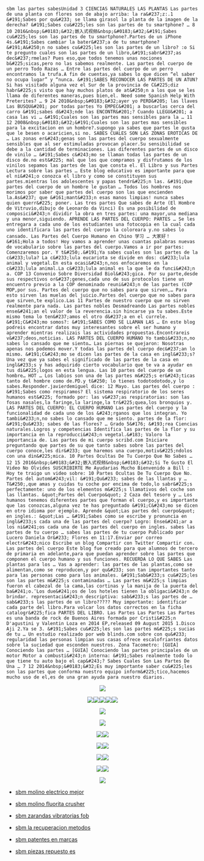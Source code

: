 
```
sbm las partes sabesUnidad 3 CIENCIAS NATURALES LAS PLANTAS Las partes de una planta con flores son de abajo arriba: la ra&#237;z:.1 &#191;Sabes por qu&#233; se llama girasol la planta de la imagen de la derecha? &#191;Sabes cu&#225;les son las partes de tu smartphone? … 8 10 2016&nbsp;&#0183;&#32;嵌入式视频&nbsp;&#0183;&#32;&#191;Sabes cu&#225;les son las partes de tu smartphone?.Partes de un iPhone 4s.&#191;Sabes cambiar la bater&#237;a de tu smartphone? &#191;A&#250;n no sabes cu&#225;les son las partes de un libro? :o Si te pregunto cuales son las partes de un libro,&#191;sabr&#237;as dec&#237;rmelas? Pues eso,que todos tenemos unas nociones b&#225;sicas,pero no las sabemos realmente. Las partes del cuerpo de un perro Todo Razas … Entre las partes del cuerpo de un perro encontramos la trufa.A fin de cuentas,ya sabes lo que dicen “el saber no ocupa lugar” y “nunca. &#191;SABES RECONOCER LAS PARTES DE UN ATUN? Si has visitado alguna vez el Sur de la provincia de C&#225;diz habr&#225;s visto que hay muchos platos de at&#250;n a los que se les llama de diferentes maneras,pues bien,el. Need some Spanish Help With Preterites? … 9 24 2010&nbsp;&#0183;&#32;ayer yo PERD&#205; las llaves Las BUSQU&#201; por todas partes Yo EMPEC&#201; a buscarlas cerca del carro &#191;sabes d&#243;nde las ENCONTR&#201;? Cuando LLEGU&#201; a casa las vi … &#191;Cuales son las partes mas sensibles para la … 11 12 2008&nbsp;&#0183;&#32;&#191;Cuales son las partes mas sensibles para la excitacion en un hombre?.supongo ya sabes que partes le gusta que le besen o acaricien,si no. SABES CUALES SON LAS ZONAS EROTICAS DE … Las zonas er&#243;genas son las partes del cuerpo sexualmente sensibles que al ser estimuladas provocan placer.Su sensibilidad se debe a la cantidad de terminaciones. Las diferentes partes de un disco de vinilo … &#191;Sabes c&#243;mo se llaman todas las partes de un disco de.no est&#225; mal que los que compramos y disfrutamos de los vinilos sepamos las partes de las que consta el. El Libro y sus Partes Lectura sobre las partes … Este blog educativo es importante para que el ni&#241;o conozca el libro y como se constituyen sus partes.mientras los adolescentes y papas tendr&#225;n las. &#191;Que partes del cuerpo de un hombre le gustan … Todos los hombres nos morimos por saber que partes del cuerpo son las que encienden la.As&#237; que &#161;mant&#233;n esas manos limpias! nunca sabes quien querr&#225; poner. Las tres partes Que sabes de Arte (El Hombre de Vitruvio,dibujo de Leonardo da Vinci) Es una posibilidad de composici&#243;n dividir la obra en tres partes: una mayor,una mediana y una menor,siguiendo. APRENDE LAS PARTES DEL CUERPO: PARTES … Se les entregara a cada uno de los estudiantes una fotocopia en la cual cada uno identificara las partes del cuerpo la coloreara y.no sabes lo cansado. Las Partes del Cuerpo Humano en Chino 学习 … 大家好！ &#161;Hola a todos! Hoy vamos a aprender unas cuantas palabras nuevas de vocabulario sobre las partes del cuerpo.Vamos a ir por partes: Comenzaremos por. Y t&#250;.&#191;Ya sabes cuales son las partes de la c&#233;lula? La c&#233;lula eucariota se divide en dos: c&#233;lula animal y vegetal.En esta ocasi&#243;n,nos enfocaremos en la c&#233;lula animal.La c&#233;lula animal es la que le da funci&#243;n a. COP 13 Convenio Sobre Diversidad Biol&#243;gica. Por su parte,desde sus respectivos or&#237;genes,cada uno de sus protocolos tiene un encuentro previo a la COP denominado reuni&#243;n de las partes (COP MOP,por sus. Partes del cuerpo que no sabes para que sirven,… Para esto sirven las muelas del juicio.Partes del cuerpo que no sabes para que sirven,te explico.Las 11 Partes de nuestro cuerpo que no sirven realmente para nada. Las partes nobles Desmadreando Las partes nobles ense&#241;an el valor de la reverencia.sin hincarse ya tu sabes.Este mismo tema lo ten&#237;amos el otro d&#237;a en el currele. &#191;C&#243;mo somos?: &#191;SABES COMO SE LLAMAN LAS … En este blog podreis encontrar datos muy interesantes sobre el ser humano y aprender mientras realizais las actividades propuestas.Encontrareis v&#237;deos,noticias. LAS PARTES DEL CUERPO HUMANO Yo tambi&#233;n,no sabes lo cansado que me siento… Las piernas se quejaron: Nosotras apenas nos podemos mover.Y todas las partes del cuerpo dec&#237;an lo mismo. &#191;C&#243;mo se dicen las partes de la casa en ingl&#233;s? Una vez que ya sabes el significado de las partes de la casa en ingl&#233;s y has adquirido cierto vocabulario que te va a ayudar en tus di&#225;logos en esta lengua. Las 10 partes del cuerpo de un hombre… HOT … Los labios son una de las partes m&#225;s er&#243;ticas tanto del hombre como de.PD.y t&#250; lo tienes todotodotodo,y lo sabes.Responder.javierdemiguel dice: 12 Mayo. Las partes del cuerpo : &#191;Sabes como respiramos? El sistema respiratorio de los seres humanos est&#225; formado por: las v&#237;as respiratorias: son las fosas nasales,la faringe,la laringe,la tr&#225;quea,los bronquios y. LAS PARTES DEL CUERPO: EL CUERPO HUMANO Las partes del cuerpo y la funcionalidad de cada uno de los &#243;rganos que los integran. Yo tambi&#233;n,no sabes lo cansado que me siento. partes de la flor: &#191;Qu&#233; sabes de las flores? … Grado 5&#176; &#193;rea Ciencias naturales.Logros y competencias Identifica las partes de la flor y su importancia en la reproducci&#243;n vegetal.&#183; Valoro la importancia de. Las partes de mi cuerpo scribd.com Iniciare preguntando que partes de su que tanto sabes sobre las partes del cuerpo conoce,les dir&#233; que haremos una cuerpo,motiv&#225;ndolos con una din&#225;mica. 10 Partes Ocultas De Tu Cuerpo Que No Sabes … 12 15 2016&nbsp;&#0183;&#32;嵌入式视频&nbsp;&#0183;&#32;Si Te Gusto El Video No Olvides SUSCRIBIRTE Me Ayudarias Mucho Bienvenido a Bill : Hoy te traigo un video sobre: 10 Partes Ocultas De Tu Cuerpo Que No. Partes del autom&#243;vil: &#191;Qu&#233; sabes de las llantas y … T&#250;,que amas y cuidas tu coche por encima de todo,lo sabr&#225;s perfectamente: uno de los elementos m&#225;s llamativos del coche son las llantas. &quot;Partes del Cuerpo&quot; 2 Caza del tesoro y … Los humanos tenemos diferentes partes que forman el cuerpo,y es importante que las conozcas,alguna vez te has preguntado &#191;C&#243;mo se dicen en otro idioma por ejemplo. Aprende &quot;Las partes del cuerpo&quot; en ingles.: &quot;Las … &#191;Sabes como se escribe y pronuncia en ingl&#233;s cada una de las partes del cuerpo? Logro: Ense&#241;ar a los ni&#241;os cada una de las partes del cuerpo en ingles. sabes las partes de tu cuerpo … sabes las partes de tu cuerpo Publicado por Lucero Daniela Or&#233; Flores en 11:17.Enviar por correo electr&#243;nico Escribe un blog Compartir con Twitter Compartir con. Las partes del cuerpo Este blog fue creado para que alumnos de tercero de primaria en adelante,para que puedan aprender sobre las partes que componen el cuerpo humano y sus funciones. RECUERDA LO QUE SABES Las plantas para los … Vas a aprender: las partes de las plantas,como se alimentan,como se reproducen,y por qu&#233; son tan importantes tanto para las personas como para los animales. &#191;Sab&#233;s cu&#225;les son las partes m&#225;s contaminadas … Las partes m&#225;s limpias fueron el cabezal de la cama,las cortinas y la manija de la puerta del ba&#241;o.″Los due&#241;os de los hoteles tienen la obligaci&#243;n de brindar. representaci&#243;n descriptiva: sab&#233;s las partes de … sab&#233;s las partes de un libro????? Muy importante: identificar cada parte del libro.Para volcar los datos correctos en la ficha catalogr&#225;fica PARTES DEL LIBRO. Las Partes Las Partes Las Partes es una banda de rock de Buenos Aires formada por Cristi&#225;n D'agustini y Valentin Loza en 2014 EP,released 09 August 2015 1.Disco Aji 2.Ya se 3. &#191;Sabes cu&#225;les son las partes m&#225;s sucias de tu … Un estudio realizado por web blinds.com sobre con qu&#233; regularidad las personas limpian sus casas ofrece escalofriantes datos sobre la suciedad que esconden nuestros. Zona Tacometro: [GUIA] Conociendo las partes … [GUIA] Conociendo las partes principales de un motor Motor a combusti&#243;n interna: &#191;Sabes realmente todo lo que tiene tu auto bajo el cap&#243;? Sabes Cuales Son Las Partes De Una … 7 12 2014&nbsp;&#0183;&#32;Es muy importante saber cu&#225;les son las partes que conforma nuestro equipo inform&#225;tico,hacemos mucho uso de el,es de una gran ayuda para nuestro diarios. 
```

<div align="center">

<a href="https://es-crusher.shibang-china.com/github&k=sbm+las+partes+sabes"><img src="https://static.shibang-china.com/es/crusher/logo.jpg"></a>

<a href="https://es-crusher.shibang-china.com/github&k=sbm+las+partes+sabes"><img src="https://static.shibang-china.com/es/crusher/index.jpg"></a><a href="https://es-crusher.shibang-china.com/material.htmlgithub&k=sbm+las+partes+sabes"><img src="https://static.shibang-china.com/es/crusher/material.jpg"></a><a href="https://es-crusher.shibang-china.com/application.htmlgithub&k=sbm+las+partes+sabes"><img src="https://static.shibang-china.com/es/crusher/application.jpg"></a><a href="https://es-crusher.shibang-china.com/aboutus.htmlgithub&k=sbm+las+partes+sabes"><img src="https://static.shibang-china.com/es/crusher/aboutus.jpg"></a><a href="https://es-crusher.shibang-china.com/contact.htmlgithub&k=sbm+las+partes+sabes"><img src="https://static.shibang-china.com/es/crusher/contact.jpg"></a>

<a href="https://es-crusher.shibang-china.com/github&k=sbm+las+partes+sabes"><img src="https://static.shibang-china.com/es/crusher/banner.jpg"></a>

<a href="https://swt.shibang-china.com/github&k=sbm+las+partes+sabes"><img src="https://static.shibang-china.com/es/crusher/text.jpg"></a>

<a href="https://swt.shibang-china.com/github&k=sbm+las+partes+sabes"><img src="https://static.shibang-china.com/es/crusher/chat.jpg"></a><a href="https://es-crusher.shibang-china.com/contact.htmlgithub&k=sbm+las+partes+sabes"><img src="https://static.shibang-china.com/es/crusher/message.jpg"></a>

<a href="https://es-crusher.shibang-china.com/products/pe.htmlgithub&k=sbm+las+partes+sabes"><img src="https://static.shibang-china.com/es/crusher/pe.jpg"></a><a href="https://es-crusher.shibang-china.com/products/pf.htmlgithub&k=sbm+las+partes+sabes"><img src="https://static.shibang-china.com/es/crusher/pf.jpg"></a>

<a href="https://es-crusher.shibang-china.com/products/hpt.htmlgithub&k=sbm+las+partes+sabes"><img src="https://static.shibang-china.com/es/crusher/hpt.jpg"></a><a href="https://es-crusher.shibang-china.com/products/vsi.htmlgithub&k=sbm+las+partes+sabes"><img src="https://static.shibang-china.com/es/crusher/vsi.jpg"></a>

<a href="https://es-crusher.shibang-china.com/products/klv.htmlgithub&k=sbm+las+partes+sabes"><img src="https://static.shibang-china.com/es/crusher/klv.jpg"></a><a href="https://es-crusher.shibang-china.com/products/portable.htmlgithub&k=sbm+las+partes+sabes"><img src="https://static.shibang-china.com/es/crusher/portable.jpg"></a>

<a href="https://swt.shibang-china.com/github&k=sbm+las+partes+sabes"><img src="https://static.shibang-china.com/es/crusher/case.jpg"></a>

</div>


* [sbm molino electrico mejor](sbm%20molino%20electrico%20mejor.md)

* [sbm molino fluorita crusher](sbm%20molino%20fluorita%20crusher.md)

* [sbm zarandas vibratorias fob](sbm%20zarandas%20vibratorias%20fob.md)

* [sbm la recuperacion metodos](sbm%20la%20recuperacion%20metodos.md)

* [sbm patentes en marcas](sbm%20patentes%20en%20marcas.md)

* [sbm piezas repuesto es](sbm%20piezas%20repuesto%20es.md)